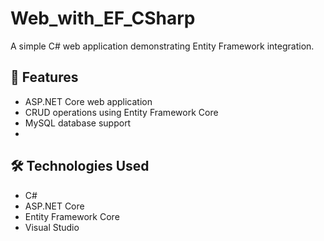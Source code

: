# Web_with_EF_CSharp

A simple C# web application demonstrating Entity Framework integration.

## 🚀 Features

- ASP.NET Core web application
- CRUD operations using Entity Framework Core
- MySQL database support
- 
## 🛠️ Technologies Used

- C#
- ASP.NET Core
- Entity Framework Core
- Visual Studio 
